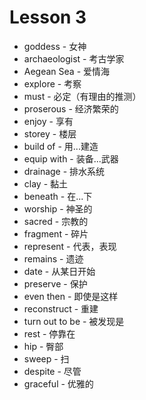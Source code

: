# Lesson 3
* goddess - 女神
* archaeologist - 考古学家
* Aegean Sea - 爱情海
* explore - 考察
* must - 必定（有理由的推测）
* proserous - 经济繁荣的
* enjoy - 享有
* storey - 楼层
* build of - 用...建造
* equip with - 装备...武器
* drainage - 排水系统
* clay - 黏土
* beneath - 在...下
* worship - 神圣的
* sacred - 宗教的
* fragment - 碎片
* represent - 代表，表现
* remains - 遗迹
* date - 从某日开始
* preserve - 保护
* even then - 即使是这样
* reconstruct - 重建
* turn out to be - 被发现是
* rest - 停靠在
* hip - 臀部
* sweep - 扫
* despite - 尽管
* graceful - 优雅的
